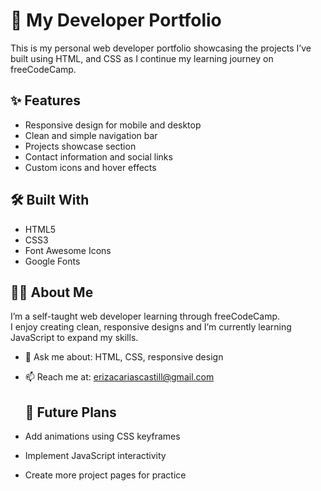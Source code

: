 # 💼 My Developer Portfolio

This is my personal web developer portfolio showcasing the projects I’ve built using HTML, and  CSS as I continue my learning journey on freeCodeCamp.

## ✨ Features
- Responsive design for mobile and desktop
- Clean and simple navigation bar
- Projects showcase section
- Contact information and social links
- Custom icons and hover effects

## 🛠️ Built With
- HTML5
- CSS3
- Font Awesome Icons
- Google Fonts

## 👨‍💻 About Me
I’m a self-taught web developer learning through freeCodeCamp.  
I enjoy creating clean, responsive designs and I’m currently learning JavaScript to expand my skills.

- 💬 Ask me about: HTML, CSS, responsive design  
- 📫 Reach me at: erizacariascastill@gmail.com

  ## 🔮 Future Plans
- Add animations using CSS keyframes
- Implement JavaScript interactivity
- Create more project pages for practice

